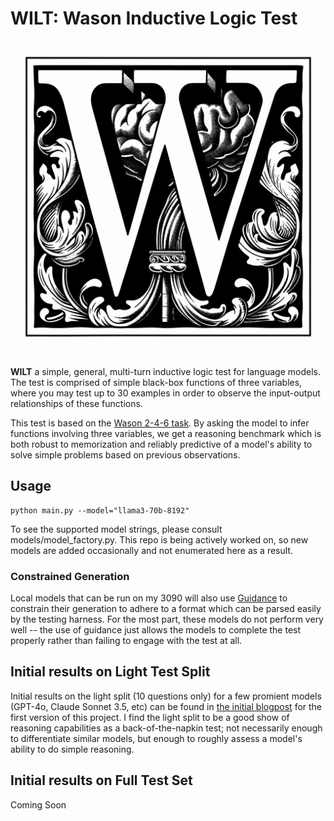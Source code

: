 # WILT: Wason Inductive Logic Test

![A dropcap W](docs/wilt.png)

**WILT** a simple, general, multi-turn inductive logic test for language models. The test is comprised of simple black-box functions of three variables, where you may test up to 30 examples in order to observe the input-output relationships of these functions.

This test is based on the [Wason 2-4-6 task](https://journals.sagepub.com/doi/10.1080/17470216008416717). By asking the model to infer functions involving three variables, we get a reasoning benchmark which is both robust to memorization and reliably predictive of a model's ability to solve simple problems based on previous observations. 

## Usage

```
python main.py --model="llama3-70b-8192"
```

To see the supported model strings, please consult models/model_factory.py. This repo is being actively worked on, so new models are added occasionally and not enumerated here as a result.

### Constrained Generation

Local models that can be run on my 3090 will also use [Guidance](https://github.com/guidance-ai/guidance) to constrain their generation to adhere to a format which can be parsed easily by the testing harness. For the most part, these models do not perform very well -- the use of guidance just allows the models to complete the test properly rather than failing to engage with the test at all.

## Initial results on Light Test Split

Initial results on the light split (10 questions only) for a few promient models (GPT-4o, Claude Sonnet 3.5, etc) can be found in [the initial blogpost](https://planetbanatt.net/articles/wason.html) for the first version of this project. I find the light split to be a good show of reasoning capabilities as a back-of-the-napkin test; not necessarily enough to differentiate similar models, but enough to roughly assess a model's ability to do simple reasoning.

## Initial results on Full Test Set

Coming Soon